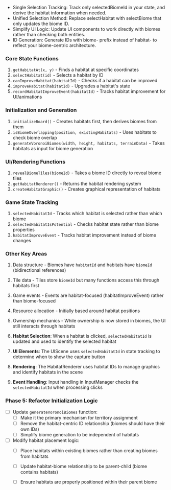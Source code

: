 - Single Selection Tracking: Track only selectedBiomeId in your state, and derive the habitat information when needed.
- Unified Selection Method: Replace selectHabitat with selectBiome that only updates the biome ID.
- Simplify UI Logic: Update UI components to work directly with biomes rather than checking both entities.
- ID Generation: Generate IDs with biome- prefix instead of habitat- to reflect your biome-centric architecture.


### Core State Functions
1. `getHabitatAt(x, y)` - Finds a habitat at specific coordinates
2. `selectHabitat(id)` - Selects a habitat by ID
3. `canImproveHabitat(habitatId)` - Checks if a habitat can be improved
4. `improveHabitat(habitatId)` - Upgrades a habitat's state
5. `recordHabitatImproveEvent(habitatId)` - Tracks habitat improvement for UI/animations

### Initialization and Generation
1. `initializeBoard()` - Creates habitats first, then derives biomes from them
2. `isBiomeOverlapping(position, existingHabitats)` - Uses habitats to check biome overlap
3. `generateVoronoiBiomes(width, height, habitats, terrainData)` - Takes habitats as input for biome generation

### UI/Rendering Functions
1. `revealBiomeTiles(biomeId)` - Takes a biome ID directly to reveal biome tiles
2. `getHabitatRenderer()` - Returns the habitat rendering system
3. `createHabitatGraphic()` - Creates graphical representation of habitats

### Game State Tracking
1. `selectedHabitatId` - Tracks which habitat is selected rather than which biome
2. `selectedHabitatIsPotential` - Checks habitat state rather than biome properties
3. `habitatImproveEvent` - Tracks habitat improvement instead of biome changes

### Other Key Areas
1. Data structure - Biomes have `habitatId` and habitats have `biomeId` (bidirectional references)
2. Tile data - Tiles store `biomeId` but many functions access this through habitats first
3. Game events - Events are habitat-focused (habitatImproveEvent) rather than biome-focused
4. Resource allocation - Initially based around habitat positions
5. Ownership mechanics - While ownership is now stored in biomes, the UI still interacts through habitats



1. **Habitat Selection**: When a habitat is clicked, `selectedHabitatId` is updated and used to identify the selected habitat
3. **UI Elements**: The UIScene uses `selectedHabitatId` in state tracking to determine when to show the capture button
4. **Rendering**: The HabitatRenderer uses habitat IDs to manage graphics and identify habitats in the scene
6. **Event Handling**: Input handling in InputManager checks the `selectedHabitatId` when processing clicks



### Phase 5: Refactor Initialization Logic
- [ ] Update `generateVoronoiBiomes` function:
  - [ ] Make it the primary mechanism for territory assignment
  - [ ] Remove the habitat-centric ID relationship (biomes should have their own IDs)
  - [ ] Simplify biome generation to be independent of habitats
- [ ] Modify habitat placement logic:
  - [ ] Place habitats within existing biomes rather than creating biomes from habitats
  - [ ] Update habitat-biome relationship to be parent-child (biome contains habitats)
  - [ ] Ensure habitats are properly positioned within their parent biome

